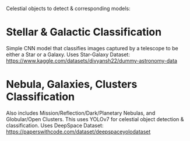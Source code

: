 Celestial objects to detect & corresponding models:

# Stellar & Galactic Classification
Simple CNN model that classifies images captured by a telescope to be either a Star or a Galaxy.
Uses Star-Galaxy Dataset:
https://www.kaggle.com/datasets/divyansh22/dummy-astronomy-data

# Nebula, Galaxies, Clusters Classification
Also includes Mission/Reflection/Dark/Planetary Nebulas, and Globular/Open Clusters.
This uses YOLOv7 for celestial object detection & classification. Uses DeepSpace Dataset:
https://paperswithcode.com/dataset/deepspaceyolodataset

